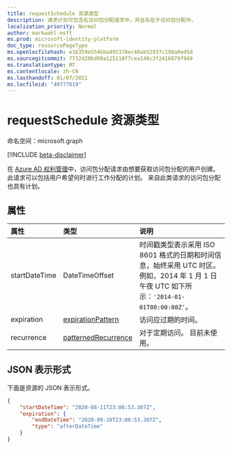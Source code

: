 ```yaml
---
title: requestSchedule 资源类型
description: 请求计划可包含在访问包分配请求中，并且存在于访问包分配中。
localization_priority: Normal
author: markwahl-msft
ms.prod: microsoft-identity-platform
doc_type: resourcePageType
ms.openlocfilehash: e16359e554bba495378ec48ab52937c198a0ed5d
ms.sourcegitcommit: 7732d20bd99a125118f7cea146c3f2416879f949
ms.translationtype: MT
ms.contentlocale: zh-CN
ms.lasthandoff: 01/07/2021
ms.locfileid: "49777619"
---
```

# <a name="requestschedule-resource-type"></a>requestSchedule 资源类型

命名空间：microsoft.graph

[!INCLUDE [beta-disclaimer](../../includes/beta-disclaimer.md)]

在 [Azure AD 权利管理](entitlementmanagement-root.md)中，访问包分配请求由想要获取访问包分配的用户创建。 此请求可以包括用户希望何时进行工作分配的计划。  来自此类请求的访问包分配也具有计划。

## <a name="properties"></a>属性

| 属性     | 类型        | 说明 |
|:-------------|:------------|:------------|
|startDateTime|DateTimeOffset|时间戳类型表示采用 ISO 8601 格式的日期和时间信息，始终采用 UTC 时区。 例如，2014 年 1 月 1 日午夜 UTC 如下所示：`'2014-01-01T00:00:00Z'`。|
|expiration|[expirationPattern](expirationpattern.md)|访问应过期的时间。|
|recurrence|[patternedRecurrence](patternedrecurrence.md)|对于定期访问。 目前未使用。|

## <a name="json-representation"></a>JSON 表示形式

下面是资源的 JSON 表示形式。

<!-- {
  "blockType": "resource",
  "optionalProperties": [

  ],
  "@odata.type": "microsoft.graph.requestSchedule"
}-->

```json
{
    "startDateTime": "2020-08-11T23:06:53.307Z",
    "expiration": {
        "endDateTime": "2020-09-10T23:06:53.307Z",
        "type": "afterDateTime"
    }
}
```

<!-- uuid: 16cd6b66-4b1a-43a1-adaf-3a886856ed98
2019-02-04 14:57:30 UTC -->
<!-- {
  "type": "#page.annotation",
  "description": "requestSchedule resource",
  "keywords": "",
  "section": "documentation",
  "tocPath": ""
}-->


